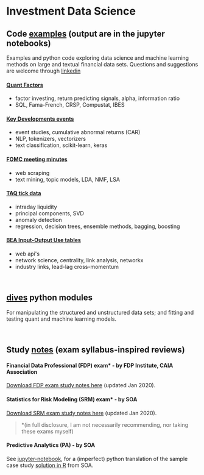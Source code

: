 # Investment Data Science

## Code [examples](examples) (output are in the jupyter notebooks)

Examples and python code exploring data science and machine learning methods
on large and textual financial data sets.  Questions and suggestions are welcome through
[linkedin](https://www.linkedin.com/in/terencelim)

#### [Quant Factors](quant_factors.ipynb)
- factor investing, return predicting signals, alpha, information ratio
- SQL, Fama-French, CRSP, Compustat, IBES

#### [Key Developments events](key_events.ipynb)
- event studies, cumulative abnormal returns (CAR)
- NLP, tokenizers, vectorizers
- text classification, scikit-learn, keras

#### [FOMC meeting minutes](fomc_minutes.ipynb)
- web scraping
- text mining, topic models, LDA, NMF, LSA

#### [TAQ tick data](taq_intraday.ipynb)
- intraday liquidity
- principal components, SVD
- anomaly detection
- regression, decision trees, ensemble methods, bagging, boosting

#### [BEA Input-Output Use tables](bea_iouse.ipynb)
- web api's
- network science, centrality, link analysis, networkx
- industry links, lead-lag cross-momentum

&nbsp;

## [dives](dives) python modules

For manipulating the structured and unstructured data sets;
and fitting and testing quant and machine learning models.

&nbsp;

## Study [notes](notes) (exam syllabus-inspired reviews)

#### Financial Data Professional (FDP) exam* - by FDP Institute, CAIA Association
[Download FDP exam study notes here](https://terence-lim.github.io/notes/FDP.pdf) (updated Jan 2020).

#### Statistics for Risk Modeling (SRM) exam* - by SOA
[Download SRM exam study notes here](https://terence-lim.github.io/notes/SRM.pdf) (updated Jan 2020).

> *(in full disclosure, I am not necessarily recommending, nor taking these exams myself)

#### Predictive Analytics (PA) - by SOA
See [jupyter-notebook](notes/exam-pa-hospital-readmission-sample-sol.ipynb),
for a (imperfect) python translation of the sample case study
[solution in R](https://www.soa.org/education/exam-req/edu-exam-pa-detail/) from SOA.
